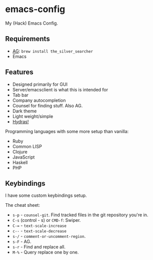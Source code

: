 # emacs-config

My (Hack) Emacs Config.

## Requirements

- [AG](https://github.com/ggreer/the_silver_searcher): `brew install the_silver_searcher`
- Emacs

## Features

- Designed primarily for GUI
- Server/emacsclient is what this is intended for
- Tab bar
- Company autocompletion
- Counsel for finding stuff. Also AG.
- Dark theme
- Light weight/simple
- [Hydras!](https://github.com/abo-abo/hydra)

Programming languages with some more setup than vanilla:

- Ruby
- Common LISP
- Clojure
- JavaScript
- Haskell
- PHP

## Keybindings


I have some custom keybindings setup.

The cheat sheet:

- `s-p` - `counsel-git`. Find tracked files in the git repository you're in.
- `C-s` (control - s) or `CMD-f`: Swiper.
- `C-=` - `text-scale-increase`
- `c--` - `text-scale-decrease`
- `s-/` - `comment-or-uncomment-region`.
- `s-F` - AG.
- `s-r` - Find and replace all.
- `M-%` - Query replace one by one.
